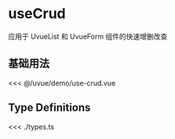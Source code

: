 # useCrud

应用于 UvueList 和 UvueForm 组件的快速增删改查

## 基础用法

<<< @/uvue/demo/use-crud.vue

## Type Definitions

<<< ./types.ts
